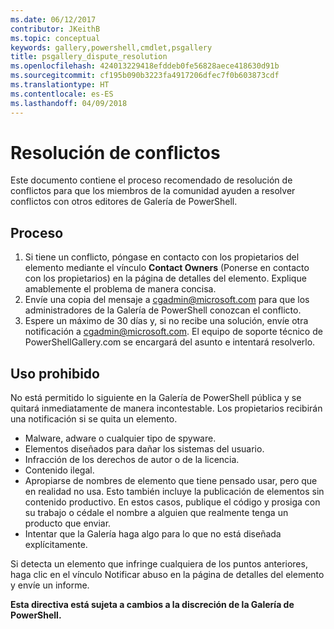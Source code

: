 ```yaml
---
ms.date: 06/12/2017
contributor: JKeithB
ms.topic: conceptual
keywords: gallery,powershell,cmdlet,psgallery
title: psgallery_dispute_resolution
ms.openlocfilehash: 424013229418efddeb0fe56828aece418630d91b
ms.sourcegitcommit: cf195b090b3223fa4917206dfec7f0b603873cdf
ms.translationtype: HT
ms.contentlocale: es-ES
ms.lasthandoff: 04/09/2018
---
```

# <a name="dispute-resolution"></a>Resolución de conflictos

Este documento contiene el proceso recomendado de resolución de conflictos para que los miembros de la comunidad ayuden a resolver conflictos con otros editores de Galería de PowerShell.

## <a name="process"></a>Proceso

1. Si tiene un conflicto, póngase en contacto con los propietarios del elemento mediante el vínculo **Contact Owners** (Ponerse en contacto con los propietarios) en la página de detalles del elemento.
Explique amablemente el problema de manera concisa.
2. Envíe una copia del mensaje a [cgadmin@microsoft.com](mailto:cgadmin@microsoft.com) para que los administradores de la Galería de PowerShell conozcan el conflicto.
3. Espere un máximo de 30 días y, si no recibe una solución, envíe otra notificación a [cgadmin@microsoft.com](mailto:cgadmin@microsoft.com).
El equipo de soporte técnico de PowerShellGallery.com se encargará del asunto e intentará resolverlo.


## <a name="prohibited-use"></a>Uso prohibido

No está permitido lo siguiente en la Galería de PowerShell pública y se quitará inmediatamente de manera incontestable.  Los propietarios recibirán una notificación si se quita un elemento.

- Malware, adware o cualquier tipo de spyware.
- Elementos diseñados para dañar los sistemas del usuario.
- Infracción de los derechos de autor o de la licencia.
- Contenido ilegal.
- Apropiarse de nombres de elemento que tiene pensado usar, pero que en realidad no usa. Esto también incluye la publicación de elementos sin contenido productivo.
En estos casos, publique el código y prosiga con su trabajo o cédale el nombre a alguien que realmente tenga un producto que enviar.
- Intentar que la Galería haga algo para lo que no está diseñada explícitamente.


Si detecta un elemento que infringe cualquiera de los puntos anteriores, haga clic en el vínculo Notificar abuso en la página de detalles del elemento y envíe un informe.

**Esta directiva está sujeta a cambios a la discreción de la Galería de PowerShell.**
